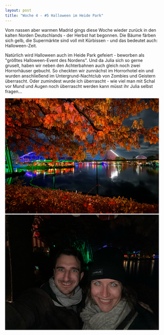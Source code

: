 ```yaml
---
layout: post
title: "Woche 4 - #5 Halloween im Heide Park"
---
```


Vom nassen aber warmen Madrid gings diese Woche wieder zurück in den kalten Norden Deutschlands - der Herbst hat begonnen. Die Bäume färben sich gelb, die Supermärkte sind voll mit Kürbissen - und das bedeutet auch: Halloween-Zeit.

Natürlich wird Halloween auch im Heide Park gefeiert - beworben als "größtes Halloween-Event des Nordens". Und da Julia sich so gerne gruselt, haben wir neben den Achterbahnen auch gleich noch zwei Horrorhäuser gebucht. So checkten wir zunnächst im Horrorhotel ein und wurden anschließend im Untergrund-Nachtclub von Zombies und Geistern überrascht. Oder zumindest wurde ich überrascht - wie viel man mit Schal vor Mund und Augen noch überrascht werden kann müsst ihr Julia selbst fragen...


![Halloween im Heide Park](/images/004_01.png)
![Julia & Frederik im Heide Park](/images/004_02.png)

